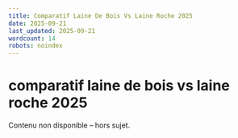 ```yaml
---
title: Comparatif Laine De Bois Vs Laine Roche 2025
date: 2025-09-21
last_updated: 2025-09-21
wordcount: 14
robots: noindex
---
```


# comparatif laine de bois vs laine roche 2025

Contenu non disponible – hors sujet.